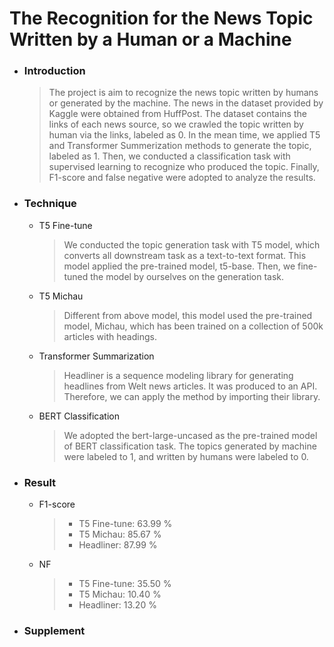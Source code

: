 # The Recognition for the News Topic Written by a Human or a Machine

* ### Introduction
  >The project is aim to recognize the news topic written by humans or generated by the machine. The news in the dataset provided by Kaggle were obtained from HuffPost. The dataset contains the links of each news source, so we crawled the topic written by human via the links, labeled as 0. In the mean time, we applied T5 and Transformer Summerization methods to generate the topic, labeled as 1. Then, we conducted a classification task with supervised learning to recognize who produced the topic. Finally, F1-score and false negative were adopted to analyze the results.

* ### Technique
  * T5 Fine-tune
    >We conducted the topic generation task with T5 model, which converts all downstream task as a text-to-text format. This model applied the pre-trained model, t5-base. Then, we fine-tuned the model by ourselves on the generation task.
 
  * T5 Michau
    >Different from above model, this model used the pre-trained model, Michau, which has been trained on a collection of 500k articles with headings.
  
  * Transformer Summarization
    >Headliner is a sequence modeling library for generating headlines from Welt news articles. It was produced to an API. Therefore, we can apply the method by importing their library.
 
  * BERT Classification
    >We adopted the bert-large-uncased as the pre-trained model of BERT classification task. The topics generated by machine were labeled to 1, and written by humans were labeled to 0.

* ### Result
  * F1-score
    > * T5 Fine-tune: 63.99 %
    > * T5 Michau: 85.67 %
    > * Headliner: 87.99 %
  * NF
    > * T5 Fine-tune: 35.50 %
    > * T5 Michau: 10.40 %
    > * Headliner: 13.20 %
    
* ### Supplement
  
